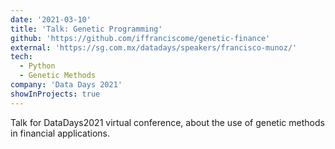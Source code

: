 ```yaml
---
date: '2021-03-10'
title: 'Talk: Genetic Programming'
github: 'https://github.com/iffranciscome/genetic-finance'
external: 'https://sg.com.mx/datadays/speakers/francisco-munoz/'
tech:
  - Python
  - Genetic Methods
company: 'Data Days 2021'
showInProjects: true
---
```


Talk for DataDays2021 virtual conference, about the use of genetic methods in financial applications.

